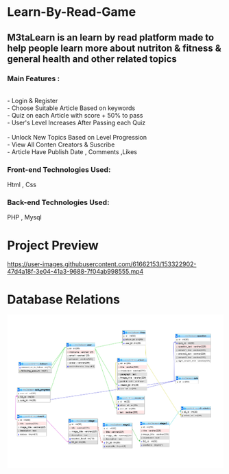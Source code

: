 # Learn-By-Read-Game
## M3taLearn is an learn by read platform made to help people learn more about nutriton & fitness & general health  and other related topics 
### Main Features :
<br>- Login  &amp; Register
<br>- Choose Suitable Article Based on keywords 
<br>- Quiz on each Article with score + 50% to pass
<br>- User's Level Increases After Passing each Quiz  
<br>- Unlock New Topics Based on Level Progression
<br>- View All  Conten Creators & Suscribe 
<br>- Article Have Publish Date , Comments ,Likes
### Front-end Technologies Used: 
Html , Css <br>

### Back-end Technologies Used:  
PHP ,  Mysql <br>

# Project Preview 
https://user-images.githubusercontent.com/61662153/153322902-47d4a18f-3e04-41a3-9688-7f04ab998555.mp4


# Database Relations
![image](https://github.com/amr9k8/Learn-By-Read-Game/blob/fc19a242ee1cd95a78393839bc35d04276bf852a/db%20relation.png)
